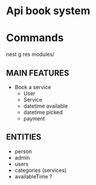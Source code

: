 # Api book system

# Commands

nest g res modules/

## MAIN FEATURES

- Book a service
  - User
  - Service
  - datetime available
  - datetime picked
  - payment

## ENTITIES

- person
- admin
- users
- categories (services)
- availableTime ?
